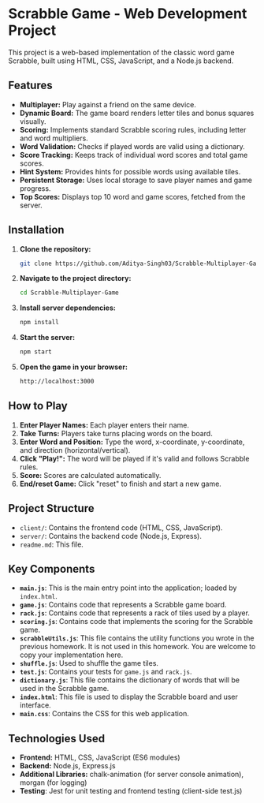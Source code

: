 
# **Scrabble Game - Web Development Project**

This project is a web-based implementation of the classic word game Scrabble, built using HTML, CSS, JavaScript, and a Node.js backend.

## Features

*   **Multiplayer:** Play against a friend on the same device.
*   **Dynamic Board:** The game board renders letter tiles and bonus squares visually.
*   **Scoring:** Implements standard Scrabble scoring rules, including letter and word multipliers.
*   **Word Validation:** Checks if played words are valid using a dictionary.
*   **Score Tracking:** Keeps track of individual word scores and total game scores.
*   **Hint System:** Provides hints for possible words using available tiles.
*   **Persistent Storage:** Uses local storage to save player names and game progress.
*   **Top Scores:** Displays top 10 word and game scores, fetched from the server.

## Installation

1.  **Clone the repository:**
    ```bash
    git clone https://github.com/Aditya-Singh03/Scrabble-Multiplayer-Game.git
    ```
2.  **Navigate to the project directory:**
    ```bash
    cd Scrabble-Multiplayer-Game
    ```
3.  **Install server dependencies:**
    ```bash
    npm install
    ```
4.  **Start the server:**
    ```bash
    npm start 
    ```
5.  **Open the game in your browser:**
    ```bash
    http://localhost:3000
    ```

## How to Play

1.  **Enter Player Names:** Each player enters their name.
2.  **Take Turns:** Players take turns placing words on the board.
3.  **Enter Word and Position:** Type the word, x-coordinate, y-coordinate, and direction (horizontal/vertical).
4.  **Click "Play!":** The word will be played if it's valid and follows Scrabble rules.
5.  **Score:** Scores are calculated automatically.
6.  **End/reset Game:** Click "reset" to finish and start a new game.

## Project Structure

*   `client/`: Contains the frontend code (HTML, CSS, JavaScript).
*   `server/`: Contains the backend code (Node.js, Express).
*   `readme.md`: This file.

## Key Components
- **`main.js`**: This is the main entry point into the application; loaded by `index.html`.  
- **`game.js`**: Contains code that represents a Scrabble game board.  
- **`rack.js`**: Contains code that represents a rack of tiles used by a player.  
- **`scoring.js`**: Contains code that implements the scoring for the Scrabble game.  
- **`scrabbleUtils.js`**: This file contains the utility functions you wrote in the previous homework. It is not used in this homework. You are welcome to copy your implementation here.  
- **`shuffle.js`**: Used to shuffle the game tiles.  
- **`test.js`**: Contains your tests for `game.js` and `rack.js`.  
- **`dictionary.js`**: This file contains the dictionary of words that will be used in the Scrabble game.  
- **`index.html`**: This file is used to display the Scrabble board and user interface.  
- **`main.css`**: Contains the CSS for this web application.  

## Technologies Used

*   **Frontend:** HTML, CSS, JavaScript (ES6 modules)
*   **Backend:** Node.js, Express.js
*   **Additional Libraries:** chalk-animation (for server console animation), morgan (for logging) 
*   **Testing**: Jest for unit testing and frontend testing (client-side test.js)
